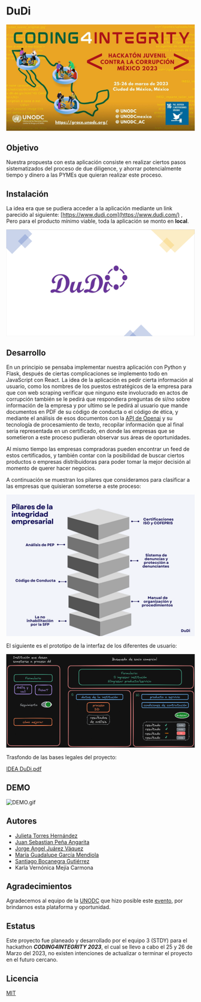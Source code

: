 # **DuDi**

![Hackaton_P.png](/docs/Hackaton_P.png)

## **Objetivo**

Nuestra propuesta con esta aplicación consiste en realizar ciertos pasos sistematizados del proceso de due diligence, y ahorrar potencialmente tiempo y dinero a las PYMEs que quieran realizar este proceso.

## **Instalación**

La idea era que se pudiera acceder a la aplicación mediante un link parecido al siguiente: [https://www.dudi.com](https://www.dudi.com/) , Pero para el producto mínimo viable, toda la aplicación se monto en **local**.

![portada.png](/docs/portada.png)

## **Desarrollo**

En un principio se pensaba implementar nuestra aplicación con Python y Flask, después de ciertas complicaciones se implemento todo en JavaScript con React. La idea de la aplicación es pedir cierta información al usuario, como los nombres de los puestos estratégicos de la empresa para que con web scraping verificar que ninguno este involucrado en actos de corrupción también se le pedirá que respondiera preguntas de si/no sobre información de la empresa y por ultimo se le pedirá al usuario que mande documentos en PDF de su código de conducta o el código de ética, y mediante el análisis de esos documentos con la [API de Openai](https://platform.openai.com/docs/api-reference) y su tecnología de procesamiento de texto, recopilar información que al final seria representada en un certificado, en donde las empresas que se sometieron a este proceso pudieran observar sus áreas de oportunidades.

Al mismo tiempo las empresas compradoras pueden encontrar un feed de estos certificados, y también contar con la posibilidad de buscar ciertos productos o empresas distribuidoras para poder tomar la mejor decisión al momento de querer hacer negocios.

A continuación se muestran los pilares que consideramos para clasificar a las empresas que quisieran someterse a este proceso:

![Pilares.png](/docs/Pilares.png)

El siguiente es el prototipo de la interfaz de los diferentes de usuario:

![DDprototype.png](/docs/DDprototype.png)

Trasfondo de las bases legales del proyecto:

[IDEA DuDi.pdf](/docs/IDEA_DuDi.pdf)

## DEMO

![DEMO.gif](/docs/DEMO.gif)

## Autores

- [Julieta Torres Hernández](https://www.instagram.com/th.julieta/)
- [Juan Sebastian Peña Angarita](https://github.com/JuanSebasPeA)
- [Jorge Angel Juárez Váquez](https://github.com/jorge-jrzz)
- [María Guadalupe García Mendiola](https://github.com/Garmendi)
- [Santiago Bocanegra Gutiérrez](https://github.com/Sbdk24)
- Karla Vernónica Mejía Carmona

## **Agradecimientos**

Agradecemos al equipo de la [UNODC](https://www.unodc.org/lpomex/index.html) que hizo posible este [evento](https://www.unodc.org/lpomex/noticias/enero-2023/convocatoria-coding4integrity_-hackaton-juvenil-contra-la-corrupcion-mexico.html), por brindarnos esta plataforma y oportunidad.

## **Estatus**

Este proyecto fue planeado y desarrollado por el equipo 3 (STDY) para el hackathon **_CODING4INTEGRITY 2023_**, el cual se llevo a cabo el 25 y 26 de Marzo del 2023, no existen intenciones de actualizar o terminar el proyecto en el futuro cercano.

## **Licencia**

[MIT](https://choosealicense.com/licenses/mit/)
